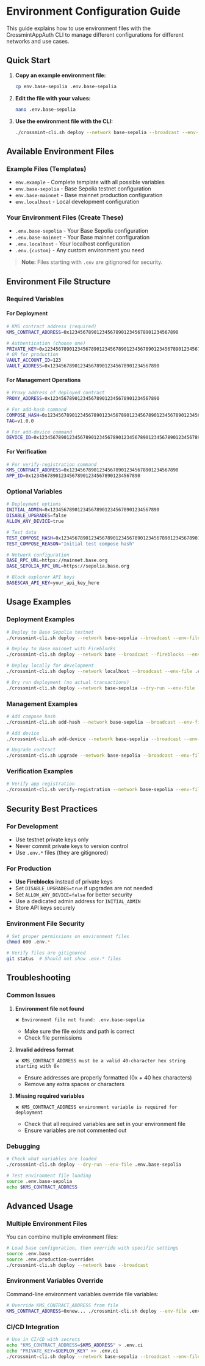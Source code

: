 # Environment Configuration Guide

This guide explains how to use environment files with the CrossmintAppAuth CLI to manage different configurations for different networks and use cases.

## Quick Start

1. **Copy an example environment file:**
   ```bash
   cp env.base-sepolia .env.base-sepolia
   ```

2. **Edit the file with your values:**
   ```bash
   nano .env.base-sepolia
   ```

3. **Use the environment file with the CLI:**
   ```bash
   ./crossmint-cli.sh deploy --network base-sepolia --broadcast --env-file .env.base-sepolia
   ```

## Available Environment Files

### Example Files (Templates)
- `env.example` - Complete template with all possible variables
- `env.base-sepolia` - Base Sepolia testnet configuration
- `env.base-mainnet` - Base mainnet production configuration  
- `env.localhost` - Local development configuration

### Your Environment Files (Create These)
- `.env.base-sepolia` - Your Base Sepolia configuration
- `.env.base-mainnet` - Your Base mainnet configuration
- `.env.localhost` - Your localhost configuration
- `.env.{custom}` - Any custom environment you need

> **Note:** Files starting with `.env` are gitignored for security.

## Environment File Structure

### Required Variables

#### For Deployment
```bash
# KMS contract address (required)
KMS_CONTRACT_ADDRESS=0x1234567890123456789012345678901234567890

# Authentication (choose one)
PRIVATE_KEY=0x1234567890123456789012345678901234567890123456789012345678901234
# OR for production
VAULT_ACCOUNT_ID=123
VAULT_ADDRESS=0x1234567890123456789012345678901234567890
```

#### For Management Operations
```bash
# Proxy address of deployed contract
PROXY_ADDRESS=0x1234567890123456789012345678901234567890

# For add-hash command
COMPOSE_HASH=0x1234567890123456789012345678901234567890123456789012345678901234
TAG=v1.0.0

# For add-device command  
DEVICE_ID=0x1234567890123456789012345678901234567890123456789012345678901234
```

#### For Verification
```bash
# For verify-registration command
KMS_CONTRACT_ADDRESS=0x1234567890123456789012345678901234567890
APP_ID=0x1234567890123456789012345678901234567890
```

### Optional Variables

```bash
# Deployment options
INITIAL_ADMIN=0x1234567890123456789012345678901234567890
DISABLE_UPGRADES=false
ALLOW_ANY_DEVICE=true

# Test data
TEST_COMPOSE_HASH=0x1234567890123456789012345678901234567890123456789012345678901234
TEST_COMPOSE_REASON="Initial test compose hash"

# Network configuration
BASE_RPC_URL=https://mainnet.base.org
BASE_SEPOLIA_RPC_URL=https://sepolia.base.org

# Block explorer API keys
BASESCAN_API_KEY=your_api_key_here
```

## Usage Examples

### Deployment Examples

```bash
# Deploy to Base Sepolia testnet
./crossmint-cli.sh deploy --network base-sepolia --broadcast --env-file .env.base-sepolia

# Deploy to Base mainnet with Fireblocks
./crossmint-cli.sh deploy --network base --broadcast --fireblocks --env-file .env.base-mainnet

# Deploy locally for development
./crossmint-cli.sh deploy --network localhost --broadcast --env-file .env.localhost

# Dry run deployment (no actual transactions)
./crossmint-cli.sh deploy --network base-sepolia --dry-run --env-file .env.base-sepolia
```

### Management Examples

```bash
# Add compose hash
./crossmint-cli.sh add-hash --network base-sepolia --broadcast --env-file .env.management

# Add device
./crossmint-cli.sh add-device --network base-sepolia --broadcast --env-file .env.management

# Upgrade contract
./crossmint-cli.sh upgrade --network base-sepolia --broadcast --env-file .env.management
```

### Verification Examples

```bash
# Verify app registration
./crossmint-cli.sh verify-registration --network base-sepolia --env-file .env.verification
```

## Security Best Practices

### For Development
- Use testnet private keys only
- Never commit private keys to version control
- Use `.env.*` files (they are gitignored)

### For Production
- **Use Fireblocks** instead of private keys
- Set `DISABLE_UPGRADES=true` if upgrades are not needed
- Set `ALLOW_ANY_DEVICE=false` for better security
- Use a dedicated admin address for `INITIAL_ADMIN`
- Store API keys securely

### Environment File Security
```bash
# Set proper permissions on environment files
chmod 600 .env.*

# Verify files are gitignored
git status  # Should not show .env.* files
```

## Troubleshooting

### Common Issues

1. **Environment file not found**
   ```
   ❌ Environment file not found: .env.base-sepolia
   ```
   - Make sure the file exists and path is correct
   - Check file permissions

2. **Invalid address format**
   ```
   ❌ KMS_CONTRACT_ADDRESS must be a valid 40-character hex string starting with 0x
   ```
   - Ensure addresses are properly formatted (0x + 40 hex characters)
   - Remove any extra spaces or characters

3. **Missing required variables**
   ```
   ❌ KMS_CONTRACT_ADDRESS environment variable is required for deployment
   ```
   - Check that all required variables are set in your environment file
   - Ensure variables are not commented out

### Debugging

```bash
# Check what variables are loaded
./crossmint-cli.sh deploy --dry-run --env-file .env.base-sepolia

# Test environment file loading
source .env.base-sepolia
echo $KMS_CONTRACT_ADDRESS
```

## Advanced Usage

### Multiple Environment Files
You can combine multiple environment files:

```bash
# Load base configuration, then override with specific settings
source .env.base
source .env.production-overrides
./crossmint-cli.sh deploy --network base --broadcast
```

### Environment Variables Override
Command-line environment variables override file variables:

```bash
# Override KMS_CONTRACT_ADDRESS from file
KMS_CONTRACT_ADDRESS=0xnew... ./crossmint-cli.sh deploy --env-file .env.base-sepolia
```

### CI/CD Integration
```bash
# Use in CI/CD with secrets
echo "KMS_CONTRACT_ADDRESS=$KMS_ADDRESS" > .env.ci
echo "PRIVATE_KEY=$DEPLOY_KEY" >> .env.ci
./crossmint-cli.sh deploy --network base-sepolia --broadcast --env-file .env.ci
``` 